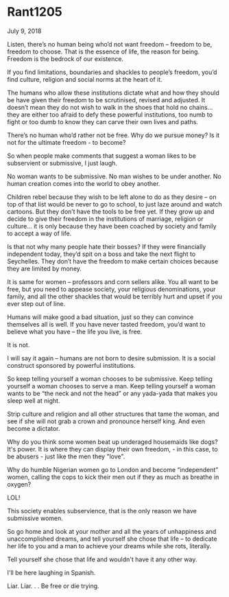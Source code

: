 # Rant1205


July 9, 2018

Listen, there’s no human being who’d not want freedom – freedom to be, freedom to choose. That is the essence of life, the reason for being. Freedom is the bedrock of our existence.

If you find limitations, boundaries and shackles to people’s freedom, you’d find culture, religion and social norms at the heart of it.

The humans who allow these institutions dictate what and how they should be have given their freedom to be scrutinised, revised and adjusted. It doesn’t mean they do not wish to walk in the shoes that hold no chains… they are either too afraid to defy these powerful institutions, too numb to fight or too dumb to know they can carve their own lives and paths.

There’s no human who’d rather not be free.
Why do we pursue money? Is it not for the ultimate freedom - to become?

So when people make comments that suggest a woman likes to be subservient or submissive, I just laugh.

No woman wants to be submissive. No man wishes to be under another. No human creation comes into the world to obey another. 

Children rebel because they wish to be left alone to do as they desire – on top of that list would be never to go to school, to just laze around and watch cartoons. But they don’t have the tools to be free yet. If they grow up and decide to give their freedom in the institutions of marriage, religion or culture… it is only because they have been coached by society and family to accept a way of life.

Is that not why many people hate their bosses? If they were financially independent today, they’d spit on a boss and take the next flight to Seychelles. They don’t have the freedom to make certain choices because they are limited by money.

It is same for women – professors and corn sellers alike. You all want to be free,  but you need to appease society, your religious denominations, your family, and all the other shackles that would be terribly hurt and upset if you ever step out of line.

Humans will make good a bad situation, just so they can convince themselves all is well. If you have never tasted freedom, you’d want to believe what you have – the life you live, is free.

It is not.

I will say it again – humans are not born to desire submission. It is a social construct sponsored by powerful institutions.

So keep telling yourself a woman chooses to be submissive. Keep telling yourself a woman chooses to serve a man. Keep telling yourself a woman wants to be “the neck and not the head” or any yada-yada that makes you sleep well at night.

Strip culture and religion and all other structures that tame the woman, and see if she will not grab a crown and pronounce herself king. And even become a dictator.

Why do you think some women beat up underaged housemaids like dogs? It's power. It is where they can display their own freedom, - in this case, to be abusers - just like the men they "love".

Why do humble Nigerian women go to London and become “independent” women, calling the cops to kick their men out if they as much as breathe in oxygen?

LOL!

This society enables subservience, that is the only reason we have submissive women.

So go home and look at your mother and all the years of unhappiness and unaccomplished dreams, and tell yourself she chose that life – to dedicate her life to you and a man to achieve your dreams while she rots, literally.

Tell yourself she chose that life and wouldn't have it any other way.

I'll be here laughing in Spanish.

Liar. Liar.
.
.
Be free or die trying.